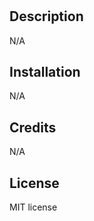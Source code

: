 # <module1-challenge-dev>

## Description

N/A  


## Installation

N/A


## Credits

N/A

  
## License

MIT license
